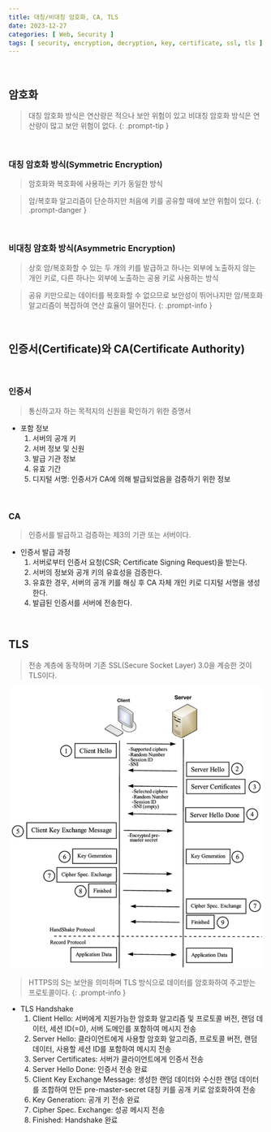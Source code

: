 ```yaml
---
title: 대칭/비대칭 암호화, CA, TLS
date: 2023-12-27
categories: [ Web, Security ]
tags: [ security, encryption, decryption, key, certificate, ssl, tls ]
---
```


<br>

## 암호화

> 대칭 암호화 방식은 연산량은 적으나 보안 위험이 있고 비대칭 암호화 방식은 연산량이 많고 보안 위험이 없다.
{: .prompt-tip }

<br>

### 대칭 암호화 방식(Symmetric Encryption)

> 암호화와 복호화에 사용하는 키가 동일한 방식

> 암/복호화 알고리즘이 단순하지만 처음에 키를 공유할 때에 보안 위험이 있다.
{: .prompt-danger }

<br>

### 비대칭 암호화 방식(Asymmetric Encryption)

> 상호 암/복호화할 수 있는 두 개의 키를 발급하고 하나는 외부에 노출하지 않는 개인 키로, 다른 하나는 외부에 노출하는 공용 키로 사용하는 방식

> 공유 키만으로는 데이터를 복호화할 수 없으므로 보안성이 뛰어나지만 암/복호화 알고리즘이 복잡하여 연산 효율이 떨어진다.
{: .prompt-info }

<br>

## 인증서(Certificate)와 CA(Certificate Authority)

<br>

### 인증서

> 통신하고자 하는 목적지의 신원을 확인하기 위한 증명서

- 포함 정보
  1. 서버의 공개 키
  2. 서버 정보 및 신원
  3. 발급 기관 정보
  4. 유효 기간
  5. 디지털 서명: 인증서가 CA에 의해 발급되었음을 검증하기 위한 정보

<br>

### CA

> 인증서를 발급하고 검증하는 제3의 기관 또는 서버이다.

- 인증서 발급 과정
  1. 서버로부터 인증서 요청(CSR; Certificate Signing Request)을 받는다.
  2. 서버의 정보와 공개 키의 유효성을 검증한다.
  3. 유효한 경우, 서버의 공개 키를 해싱 후 CA 자체 개인 키로 디지털 서명을 생성한다.
  4. 발급된 인증서를 서버에 전송한다.

<br>

## TLS

> 전송 계층에 동작하며 기존 SSL(Secure Socket Layer) 3.0을 계승한 것이 TLS이다.
 
![tls-handshake](/assets/img/posts/tls-handshake.png)

> HTTPS의 S는 보안을 의미하며 TLS 방식으로 데이터를 암호화하여 주고받는 프로토콜이다.
{: .prompt-info }


- TLS Handshake
  1. Client Hello: 서버에게 지원가능한 암호화 알고리즘 및 프로토콜 버전, 랜덤 데이터, 세션 ID(=0), 서버 도메인를 포함하여 메시지 전송
  2. Server Hello: 클라이언트에게 사용할 암호화 알고리즘, 프로토콜 버전, 랜덤 데이터, 사용할 세션 ID를 포함하여 메시지 전송
  3. Server Certificates: 서버가 클라이언트에게 인증서 전송
  4. Server Hello Done: 인증서 전송 완료
  5. Client Key Exchange Message: 생성한 랜덤 데이터와 수신한 랜덤 데이터를 조합하여 만든 pre-master-secret 대칭 키를 공개 키로 암호화하여 전송
  6. Key Generation: 공개 키 전송 완료
  7. Cipher Spec. Exchange: 성공 메시지 전송
  8. Finished: Handshake 완료
